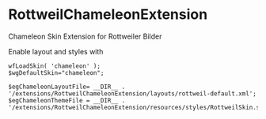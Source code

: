# RottweilChameleonExtension
Chameleon Skin Extension for Rottweiler Bilder

Enable layout and styles with
```
wfLoadSkin( 'chameleon' );
$wgDefaultSkin="chameleon";

$egChameleonLayoutFile= __DIR__ . '/extensions/RottweilChameleonExtension/layouts/rottweil-default.xml';
$egChameleonThemeFile = __DIR__ . '/extensions/RottweilChameleonExtension/resources/styles/RottweilSkin.scss';
```